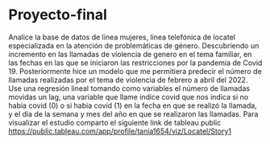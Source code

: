 # Proyecto-final

Analice la base de datos de linea mujeres, linea telefónica de locatel especializada en la atención de problemáticas de género. 
Descubriendo un incremento en las llamadas de violencia de genero en el tema familiar, en las fechas en las que se iniciaron las restricciones por la pandemia de Covid 19. 
Posteriormente hice un modelo que me permitiera predecir el número de llamadas realizadas por el tema de violencia de febrero a abril del 2022. Use una regresión lineal tomando como variables el número de llamadas movidas un lag, una variable que llame indice covid que nos indica si no habia covid (0) o si habia covid (1) en la fecha en que se realizó la llamada, y el día de la semana y mes del año en que se realizaron las llamadas. 
Para visualizar el estudio comparto el siguiente link de tableau public https://public.tableau.com/app/profile/tania1654/viz/Locatel/Story1
